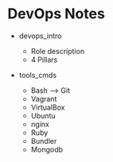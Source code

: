 # DevOps Notes

- devops_intro
  - Role description
  - 4 Pillars
  
- tools_cmds
  - Bash --> Git
  - Vagrant
  - VirtualBox
  - Ubuntu
  - nginx
  - Ruby
  - Bundler
  - Mongodb
 
